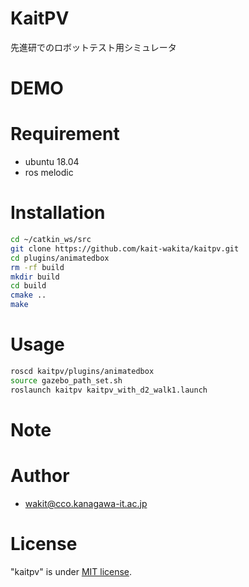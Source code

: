 # KaitPV
先進研でのロボットテスト用シミュレータ

# DEMO

# Requirement

* ubuntu 18.04
* ros melodic

# Installation

```bash
cd ~/catkin_ws/src
git clone https://github.com/kait-wakita/kaitpv.git
cd plugins/animatedbox
rm -rf build
mkdir build
cd build
cmake ..
make
```

# Usage

```bash
roscd kaitpv/plugins/animatedbox
source gazebo_path_set.sh
roslaunch kaitpv kaitpv_with_d2_walk1.launch

```

# Note

# Author

* wakit@cco.kanagawa-it.ac.jp

# License

"kaitpv" is under [MIT license](https://en.wikipedia.org/wiki/MIT_License).
